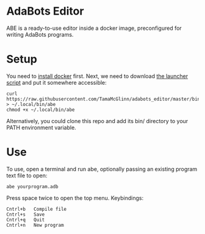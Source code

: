 # AdaBots Editor

ABE is a ready-to-use editor inside a docker image, preconfigured for writing AdaBots programs.

# Setup

You need to [install docker](https://docs.docker.com/get-docker/) first.
Next, we need to download [the launcher script](/bin/abe) and put it somewhere accessible:

```
curl https://raw.githubusercontent.com/TamaMcGlinn/adabots_editor/master/bin/abe > ~/.local/bin/abe
chmod +x ~/.local/bin/abe
```

Alternatively, you could clone this repo and add its bin/ directory to your PATH environment variable.

# Use

To use, open a terminal and run abe, optionally passing an existing program text file to open:

```
abe yourprogram.adb
```

Press space twice to open the top menu. Keybindings:

```
Cntrl+b   Compile file
Cntrl+s   Save
Cntrl+q   Quit
Cntrl+n   New program
```
